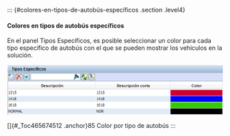 ::: {#colores-en-tipos-de-autobús-específicos .section .level4}
#### Colores en tipos de autobús específicos

En el panel Tipos Específicos, es posible seleccionar un color para cada
tipo específico de autobús con el que se pueden mostrar los vehículos en
la solución.

![](../media/file120.png)

[]{#_Toc465674512 .anchor}85 Color por tipo de autobús
:::
